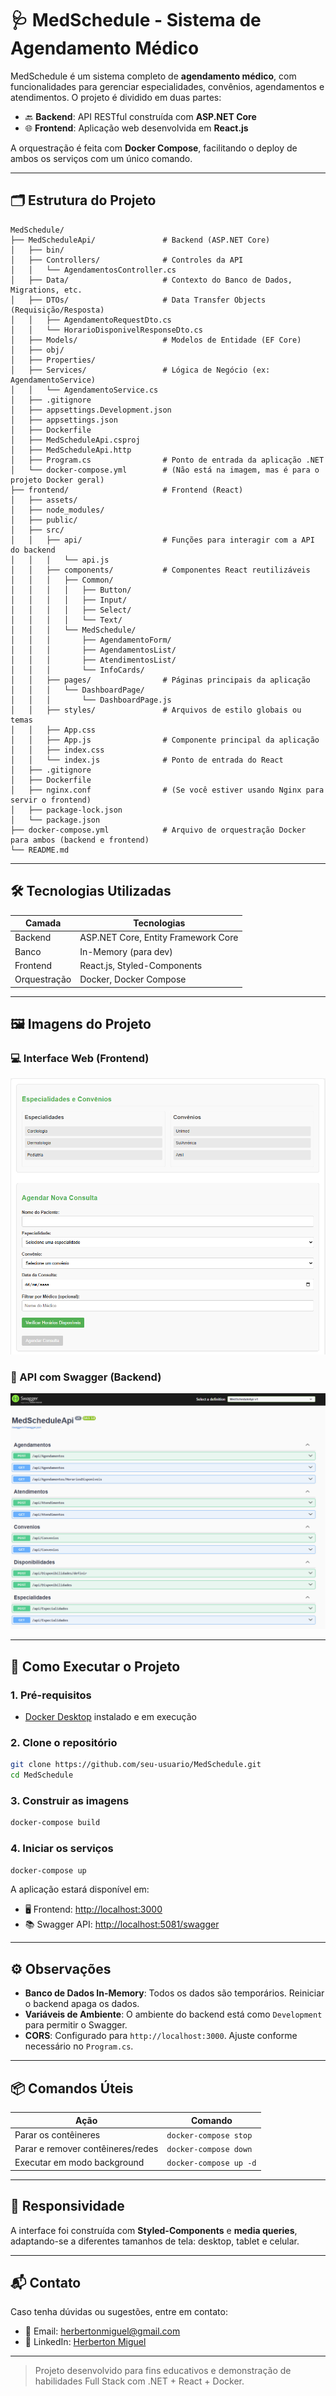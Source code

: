 
# 🩺 MedSchedule - Sistema de Agendamento Médico

MedSchedule é um sistema completo de **agendamento médico**, com funcionalidades para gerenciar especialidades, convênios, agendamentos e atendimentos. O projeto é dividido em duas partes:

- 🔙 **Backend**: API RESTful construída com **ASP.NET Core**
- 🌐 **Frontend**: Aplicação web desenvolvida em **React.js**

A orquestração é feita com **Docker Compose**, facilitando o deploy de ambos os serviços com um único comando.

---

## 🗂️ Estrutura do Projeto

```
MedSchedule/
├── MedScheduleApi/               # Backend (ASP.NET Core)
│   ├── bin/
│   ├── Controllers/              # Controles da API
│   │   └── AgendamentosController.cs
│   ├── Data/                     # Contexto do Banco de Dados, Migrations, etc.
│   ├── DTOs/                     # Data Transfer Objects (Requisição/Resposta)
│   │   ├── AgendamentoRequestDto.cs
│   │   └── HorarioDisponivelResponseDto.cs
│   ├── Models/                   # Modelos de Entidade (EF Core)
│   ├── obj/
│   ├── Properties/
│   ├── Services/                 # Lógica de Negócio (ex: AgendamentoService)
│   │   └── AgendamentoService.cs
│   ├── .gitignore
│   ├── appsettings.Development.json
│   ├── appsettings.json
│   ├── Dockerfile
│   ├── MedScheduleApi.csproj
│   ├── MedScheduleApi.http
│   ├── Program.cs                # Ponto de entrada da aplicação .NET
│   └── docker-compose.yml        # (Não está na imagem, mas é para o projeto Docker geral)
├── frontend/                     # Frontend (React)
│   ├── assets/
│   ├── node_modules/
│   ├── public/
│   ├── src/
│   │   ├── api/                  # Funções para interagir com a API do backend
│   │   │   └── api.js
│   │   ├── components/           # Componentes React reutilizáveis
│   │   │   ├── Common/
│   │   │   │   ├── Button/
│   │   │   │   ├── Input/
│   │   │   │   ├── Select/
│   │   │   │   └── Text/
│   │   │   └── MedSchedule/
│   │   │       ├── AgendamentoForm/
│   │   │       ├── AgendamentosList/
│   │   │       ├── AtendimentosList/
│   │   │       └── InfoCards/
│   │   ├── pages/                # Páginas principais da aplicação
│   │   │   └── DashboardPage/
│   │   │       └── DashboardPage.js
│   │   ├── styles/               # Arquivos de estilo globais ou temas
│   │   ├── App.css
│   │   ├── App.js                # Componente principal da aplicação
│   │   ├── index.css
│   │   └── index.js              # Ponto de entrada do React
│   ├── .gitignore
│   ├── Dockerfile
│   ├── nginx.conf                # (Se você estiver usando Nginx para servir o frontend)
│   ├── package-lock.json
│   └── package.json
├── docker-compose.yml            # Arquivo de orquestração Docker para ambos (backend e frontend)
└── README.md
```

---

## 🛠️ Tecnologias Utilizadas

| Camada     | Tecnologias                          |
|------------|--------------------------------------|
| Backend    | ASP.NET Core, Entity Framework Core  |
| Banco      | In-Memory (para dev)                 |
| Frontend   | React.js, Styled-Components          |
| Orquestração | Docker, Docker Compose             |

---

## 🖼️ Imagens do Projeto

### 💻 Interface Web (Frontend)

![Tela Inicial](./assets/tela-inicial.png)

### 🧪 API com Swagger (Backend)

![Swagger UI](./assets/APIcomSwagger.png)

---

## 🚀 Como Executar o Projeto

### 1. Pré-requisitos

- [Docker Desktop](https://www.docker.com/products/docker-desktop) instalado e em execução

### 2. Clone o repositório

```bash
git clone https://github.com/seu-usuario/MedSchedule.git
cd MedSchedule
```

### 3. Construir as imagens

```bash
docker-compose build
```

### 4. Iniciar os serviços

```bash
docker-compose up
```

A aplicação estará disponível em:

- 🖥️ Frontend: [http://localhost:3000](http://localhost:3000)
- 📚 Swagger API: [http://localhost:5081/swagger](http://localhost:5081/swagger)

---

## ⚙️ Observações

- **Banco de Dados In-Memory**: Todos os dados são temporários. Reiniciar o backend apaga os dados.
- **Variáveis de Ambiente**: O ambiente do backend está como `Development` para permitir o Swagger.
- **CORS**: Configurado para `http://localhost:3000`. Ajuste conforme necessário no `Program.cs`.

---

## 📦 Comandos Úteis

| Ação                              | Comando                         |
|-----------------------------------|---------------------------------|
| Parar os contêineres              | `docker-compose stop`           |
| Parar e remover contêineres/redes | `docker-compose down`           |
| Executar em modo background       | `docker-compose up -d`          |

---

## 📱 Responsividade

A interface foi construída com **Styled-Components** e **media queries**, adaptando-se a diferentes tamanhos de tela: desktop, tablet e celular.

---

## 📬 Contato

Caso tenha dúvidas ou sugestões, entre em contato:
- 📧 Email: herbertonmiguel@gmail.com
- 💼 LinkedIn: [Herberton Miguel](https://www.linkedin.com/in/herbertonmiguel/)

---

> Projeto desenvolvido para fins educativos e demonstração de habilidades Full Stack com .NET + React + Docker.
